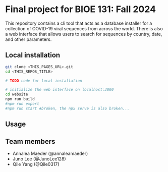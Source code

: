# Final project for BIOE 131: Fall 2024

This repository contains a cli tool that acts as a database installer for a collection of COVID-19 viral sequences from across the world. There is also a web interface that allows users to search for sequences by country, date, and other parameters.

## Local installation

```bash
git clone <THIS_PAGES_URL>.git
cd <THIS_REPOS_TITLE>

# TODO code for local installation

# initialize the web interface on localhost:3000
cd website
npm run build
#npm run export
#npm run start #broken, the npx serve is also broken...
```

## Usage

## Team members

- Annalea Maeder (@annaleamaeder)
- Juno Lee (@JunoLee128)
- Qile Yang (@Qile0317)
